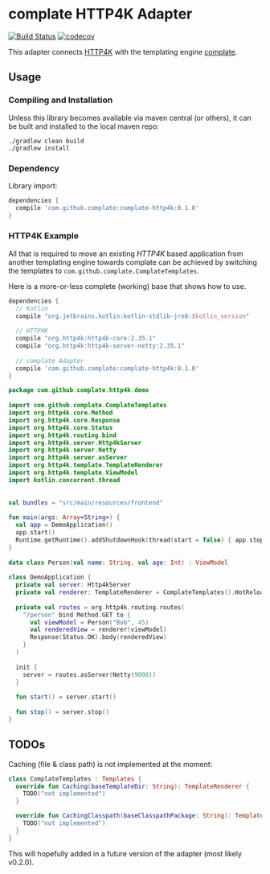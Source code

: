 # complate HTTP4K Adapter

[![Build Status](https://travis-ci.org/complate/complate-http4k.svg?branch=master)](https://travis-ci.org/complate/complate-http4k)
[![codecov](https://codecov.io/gh/complate/complate-http4k/branch/master/graph/badge.svg)](https://codecov.io/gh/complate/complate-http4k)

This adapter connects [HTTP4K](https://http4k.org) with the templating engine [complate](https://github.com/complate). 

## Usage

### Compiling and Installation

Unless this library becomes available via maven central (or others), it can be built and installed to the local maven repo:

    ./gradlew clean build
    ./gradlew install

### Dependency

Library import:

```gradle
dependencies {
  compile 'com.github.complate:complate-http4k:0.1.0'
}
```

### HTTP4K Example

All that is required to move an existing _HTTP4K_ based application from another templating engine towards complate
can be achieved by switching the templates to `com.github.complate.ComplateTemplates`.
  
Here is a more-or-less complete (working) base that shows how to use.

```gradle
dependencies {
  // Kotlin
  compile "org.jetbrains.kotlin:kotlin-stdlib-jre8:$kotlin_version"
  
  // HTTP4K
  compile "org.http4k:http4k-core:2.35.1"
  compile "org.http4k:http4k-server-netty:2.35.1"
  
  // complate Adapter
  compile 'com.github.complate:complate-http4k:0.1.0'
}
```
  
```kotlin
package com.github.complate.http4k.demo
  
import com.github.complate.ComplateTemplates
import org.http4k.core.Method
import org.http4k.core.Response
import org.http4k.core.Status
import org.http4k.routing.bind
import org.http4k.server.Http4kServer
import org.http4k.server.Netty
import org.http4k.server.asServer
import org.http4k.template.TemplateRenderer
import org.http4k.template.ViewModel
import kotlin.concurrent.thread
  
  
val bundles = "src/main/resources/frontend"
  
fun main(args: Array<String>) {
  val app = DemoApplication()
  app.start()
  Runtime.getRuntime().addShutdownHook(thread(start = false) { app.stop() })
}
  
data class Person(val name: String, val age: Int) : ViewModel
  
class DemoApplication {
  private val server: Http4kServer
  private val renderer: TemplateRenderer = ComplateTemplates().HotReload(bundles)
  
  private val routes = org.http4k.routing.routes(
    "/person" bind Method.GET to {
      val viewModel = Person("Bob", 45)
      val renderedView = renderer(viewModel)
      Response(Status.OK).body(renderedView)
    }
  )
  
  init {
    server = routes.asServer(Netty(9000))
  }
  
  fun start() = server.start()
    
  fun stop() = server.stop()
}
```

## TODOs

Caching (file & class path) is not implemented at the moment:

```kotlin
class ComplateTemplates : Templates {
  override fun Caching(baseTemplateDir: String): TemplateRenderer {
    TODO("not implemented")
  }

  override fun CachingClasspath(baseClasspathPackage: String): TemplateRenderer {
    TODO("not implemented")
  }
}
```

This will hopefully added in a future version of the adapter (most likely v0.2.0).
